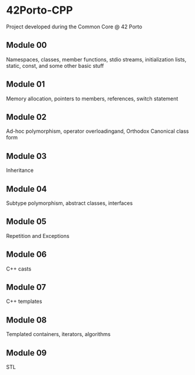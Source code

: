 # 42Porto-CPP
Project developed during the Common Core @ 42 Porto

## Module 00
Namespaces, classes, member functions, stdio streams, initialization lists, static, const, and some other basic stuff

## Module 01
Memory allocation, pointers to members, references, switch statement

## Module 02
Ad-hoc polymorphism, operator overloadingand, Orthodox Canonical class form

## Module 03
Inheritance

## Module 04
Subtype polymorphism, abstract classes, interfaces

## Module 05
Repetition and Exceptions

## Module 06
C++ casts

## Module 07
C++ templates

## Module 08
Templated containers, iterators, algorithms

## Module 09
STL
